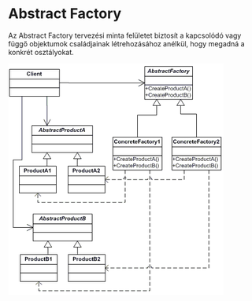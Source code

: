 # Abstract Factory

Az Abstract Factory tervezési minta felületet biztosít a kapcsolódó vagy függő objektumok családjainak létrehozásához anélkül, hogy megadná a konkrét osztályokat. 

![UML diagramm](./abstract.png)






